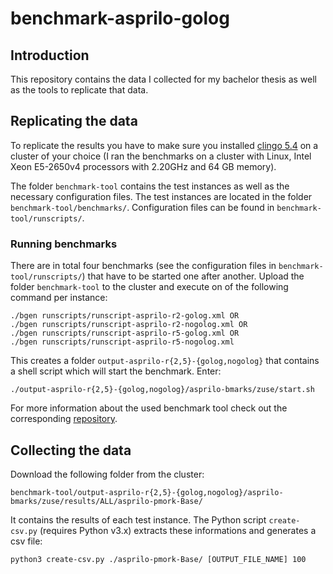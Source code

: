 # benchmark-asprilo-golog

## Introduction

This repository contains the data I collected for my bachelor thesis as well as the tools to replicate that data.

## Replicating the data

To replicate the results you have to make sure you installed [clingo 5.4](https://github.com/potassco/clingo) on a cluster of your choice (I ran the benchmarks on a cluster with Linux, Intel Xeon E5-2650v4 processors with 2.20GHz and 64 GB memory).

The folder `benchmark-tool` contains the test instances as well as the necessary configuration files. The test instances are located in the folder `benchmark-tool/benchmarks/`. Configuration files can be found in `benchmark-tool/runscripts/`.

### Running benchmarks

There are in total four benchmarks (see the configuration files in `benchmark-tool/runscripts/`) that have to be started one after another. Upload the folder `benchmark-tool` to the cluster and execute on of the following command per instance:

```shell
./bgen runscripts/runscript-asprilo-r2-golog.xml OR
./bgen runscripts/runscript-asprilo-r2-nogolog.xml OR
./bgen runscripts/runscript-asprilo-r5-golog.xml OR
./bgen runscripts/runscript-asprilo-r5-nogolog.xml
```

This creates a folder `output-asprilo-r{2,5}-{golog,nogolog}` that contains a shell script which will start the benchmark. Enter:

```shell
./output-asprilo-r{2,5}-{golog,nogolog}/asprilo-bmarks/zuse/start.sh
``` 

For more information about the used benchmark tool check out the corresponding [repository](https://github.com/potassco/benchmark-tool).

## Collecting the data

Download the following folder from the cluster:

```shell
benchmark-tool/output-asprilo-r{2,5}-{golog,nogolog}/asprilo-bmarks/zuse/results/ALL/asprilo-pmork-Base/
```

It contains the results of each test instance. The Python script `create-csv.py` (requires Python v3.x) extracts these informations and generates a csv file:

```shell
python3 create-csv.py ./asprilo-pmork-Base/ [OUTPUT_FILE_NAME] 100
```
